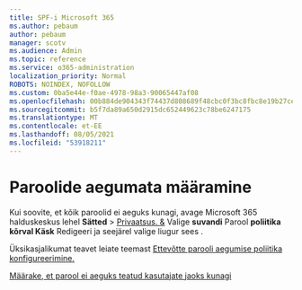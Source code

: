 ```yaml
---
title: SPF-i Microsoft 365
ms.author: pebaum
author: pebaum
manager: scotv
ms.audience: Admin
ms.topic: reference
ms.service: o365-administration
localization_priority: Normal
ROBOTS: NOINDEX, NOFOLLOW
ms.custom: 0ba5e44e-f0ae-4978-98a3-90065447af08
ms.openlocfilehash: 00b884de904343f74437d808689f48cbc0f3bc8fbc8e19b27cebd1e2a68fdd71
ms.sourcegitcommit: b5f7da89a650d2915dc652449623c78be6247175
ms.translationtype: MT
ms.contentlocale: et-EE
ms.lasthandoff: 08/05/2021
ms.locfileid: "53918211"
---
```

# <a name="set-passwords-to-never-expire"></a>Paroolide aegumata määramine 

Kui soovite, et kõik paroolid ei aeguks kunagi, avage Microsoft 365 halduskeskus lehel **Sätted**  >  [Privaatsus. &amp;](https://portal.office.com/adminportal/home#/settings/security) Valige **suvandi** Parool **poliitika kõrval Käsk** Redigeeri ja seejärel valige liugur sees . 
  
Üksikasjalikumat teavet leiate teemast [Ettevõtte parooli aegumise poliitika konfigureerimine.](https://docs.microsoft.com/microsoft-365/admin/manage/set-password-expiration-policy)
  
[Määrake, et parool ei aeguks teatud kasutajate jaoks kunagi](https://docs.microsoft.com/microsoft-365/admin/add-users/set-password-to-never-expire)
  

